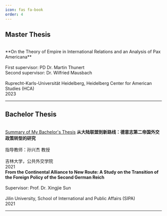 ```yaml
---
icon: fas fa-book
order: 4
---
```


## Master Thesis<br>
<br> 
**On the Theory of Empire in International Relations and an Analysis of Pax Americana**<br><br>
First supervisor: PD Dr. Martin Thunert<br>
Second supervisor: Dr. Wilfried Mausbach<br><br>
Ruprecht-Karls-Universität Heidelberg, Heidelberg Center for American Studies (HCA)<br>
2023<br>
<hr>

## Bachelor Thesis<br>
<br> [Summary of My Bachelor's Thesis](https://github.com/xudong-zhu01/xudong-zhu01.github.io/blob/6df7614966718e1dd5ec3da98a58951b820e679d/_posts/2024-01-01-bachelor.md)
**从大陆联盟到新路线：德意志第二帝国外交政策转型的研究**<br><br>
指导教师：孙兴杰 教授<br><br>
吉林大学，公共外交学院<br>
2021<br>
**From the Continental Alliance to New Route: A Study on the Transition of the Foreign Policy of the Second German Reich**<br><br>
Supervisor: Prof. Dr. Xingjie Sun<br><br>
Jilin University, School of International and Public Affairs (SIPA)<br>
2021<br>
<hr>